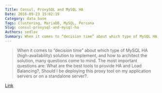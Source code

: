 ```yaml
---
Title: Consul, ProxySQL and MySQL HA
Date: 2016-09-23 15:02:19
Category: data base
Tags: Clustering, MariaDB, MySQL, Percona
Slug: consul-proxysql-and-mysql-ha
Authors: sedlav
Summary: When it comes to “decision time” about which type of MySQL HA (high-availability) solution to implement, and how to architect the solution, man
---
```


> When it comes to “decision time” about which type of MySQL HA (high-availability) solution to implement, and how to architect the solution, many questions come to mind. The most important questions are: What are the best tools to provide HA and Load Balancing?, Should I be deploying this proxy tool on my application servers or on a standalone server?.

[Link](https://www.percona.com/blog/2016/09/16/consul-proxysql-mysql-ha/)
